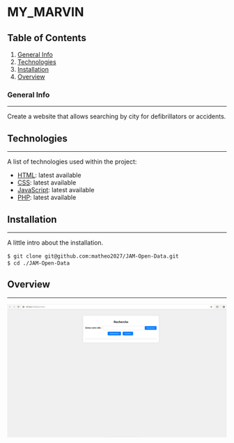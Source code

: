 # MY_MARVIN
## Table of Contents
1. [General Info](#general-info)
2. [Technologies](#technologies)
3. [Installation](#installation)
4. [Overview](#Overview)
### General Info
***
Create a website that allows searching by city for defibrillators or accidents.
## Technologies
***
A list of technologies used within the project:
* [HTML](https://developer.mozilla.org/fr/docs/Web/HTML): latest available
* [CSS](https://developer.mozilla.org/fr/docs/Web/CSS): latest available
* [JavaScript](https://developer.mozilla.org/fr/docs/Web/JavaScript): latest available
* [PHP](https://www.php.net/manual/fr/intro-whatis.php): latest available
## Installation
***
A little intro about the installation.
```
$ git clone git@github.com:matheo2027/JAM-Open-Data.git
$ cd ./JAM-Open-Data
```
## Overview
***

![Screenshot](JAM_OPEN_DATA.png)
